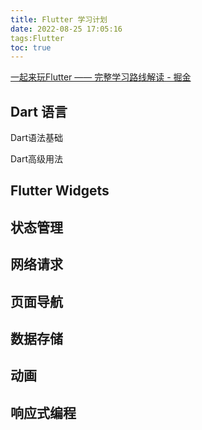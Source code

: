 ```yaml
---
title: Flutter 学习计划
date: 2022-08-25 17:05:16
tags:Flutter
toc: true
---
```




[一起来玩Flutter —— 完整学习路线解读 - 掘金](https://www.google.com.hk/url?sa=t&rct=j&q=&esrc=s&source=web&cd=&ved=2ahUKEwjTi-qD0uH5AhWemFYBHcpkBCsQFnoECAwQAQ&url=https%3A%2F%2Fjuejin.cn%2Fpost%2F7022246208097746958&usg=AOvVaw2TsnAL-f42O2cwA7wFj61L)

## Dart 语言

Dart语法基础

Dart高级用法

## Flutter Widgets

## 状态管理

## 网络请求

## 页面导航

## 数据存储

## 动画

## 响应式编程
